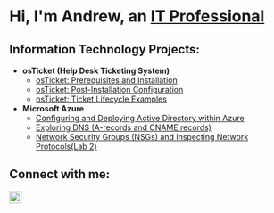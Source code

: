 <h1>Hi, I'm Andrew, an <a href="https://www.linkedin.com/in/andrew-willis-06965625b/">IT Professional</a></h1>

<h2> Information Technology Projects:</h2>

- <b>osTicket (Help Desk Ticketing System)</b>
  - [osTicket: Prerequisites and Installation](https://github.com/andrew-willis-TX/osticket-installation)
  - [osTicket: Post-Installation Configuration](https://github.com/andrew-willis-TX/osticket-configuration)
  - [osTicket: Ticket Lifecycle Examples](https://github.com/andrew-willis-TX/osticket-lifecycle)
- <b>Microsoft Azure</b>
  - [Configuring and Deploying Active Directory within Azure](https://github.com/andrew-willis-TX/configure-ad)
  - [Exploring DNS (A-records and CNAME records)](https://github.com/andrew-willis-TX/DNS)
  - [Network Security Groups (NSGs) and Inspecting Network Protocols(Lab 2)](https://github.com/andrew-willis-TX/network-protocols)

<h2>Connect with me:</h2>


[<img align="left" alt="Andrew | LinkedIn" width="22px" src="https://cdn.jsdelivr.net/npm/simple-icons@v3/icons/linkedin.svg" />][linkedin]



[linkedin]: https://www.linkedin.com/in/andrew-willis-06965625b/
